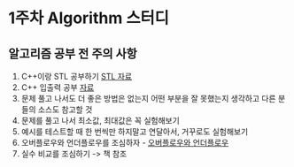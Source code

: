 # 1주차 Algorithm 스터디

## 알고리즘 공부 전 주의 사항

1. C++이랑 STL 공부하기 [STL 자료](https://modoocode.com/223)
1. C++ 입출력 공부 [자료](https://eine.tistory.com/entry/CC-%EC%9E%85%EC%B6%9C%EB%A0%A5-%EB%B0%A9%EB%B2%95%EC%97%90-%EB%94%B0%EB%A5%B8-%EC%86%8D%EB%8F%84-%EC%A0%95%EB%A6%AC)
2. 문제 풀고 나서도 더 좋은 방법은 없는지 어떤 부분을 잘 못했는지 생각하고 다른 분들의 소스도 참고할 것
3. 문제를 풀고 나서 최소값, 최대값은 꼭 실험해보기
4. 예시를 테스트할 때 한 번씩만 하지말고 연달아서, 거꾸로도 실험해보기
5. 오버플로우와 언더플로우를 조심하자 - [오버플로우와 언더플로우](https://dojang.io/mod/page/view.php?id=32)
6. 실수 비교를 조심하기 -> 책 참조